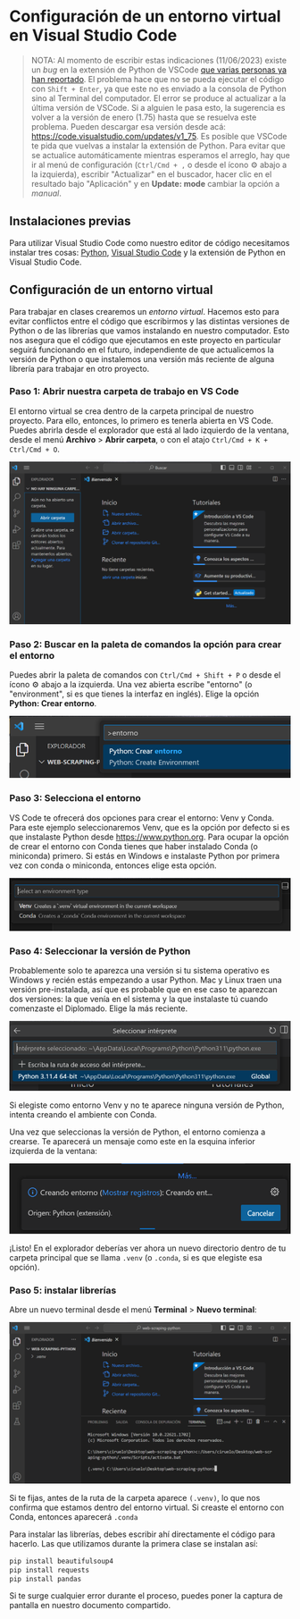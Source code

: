# Configuración de un entorno virtual en Visual Studio Code

> NOTA: Al momento de escribir estas indicaciones (11/06/2023) existe un _bug_ en la extensión de Python de VSCode [que varias personas ya han reportado](https://github.com/microsoft/vscode-python/issues/21393). El problema hace que no se pueda ejecutar el código con `Shift + Enter`, ya que este no es enviado a la consola de Python sino al Terminal del computador. El error se produce al actualizar a la última versión de VSCode. Si a alguien le pasa esto, la sugerencia es volver a la versión de enero (1.75) hasta que se resuelva este problema. Pueden descargar esa versión desde acá: <https://code.visualstudio.com/updates/v1_75>. Es posible que VSCode te pida que vuelvas a instalar la extensión de Python. Para evitar que se actualice automáticamente mientras esperamos el arreglo, hay que ir al menú de configuración (`Ctrl/Cmd + ,` o desde el ícono :gear: abajo a la izquierda), escribir "Actualizar" en el buscador, hacer clic en el resultado bajo "Aplicación" y en **Update: mode** cambiar la opción a _manual_. 


## Instalaciones previas

Para utilizar Visual Studio Code como nuestro editor de código necesitamos instalar tres cosas: [Python](https://www.python.org/downloads/), [Visual Studio Code](https://code.visualstudio.com/download) y la extensión de Python en Visual Studio Code. 

## Configuración de un entorno virtual

Para trabajar en clases crearemos un _entorno virtual_. Hacemos esto para evitar conflictos entre el código que escribirmos y las distintas versiones de Python o de las librerías que vamos instalando en nuestro computador. Esto nos asegura que el código que ejecutamos en este proyecto en particular seguirá funcionando en el futuro, independiente de que actualicemos la versión de Python o que instalemos una versión más reciente de alguna librería para trabajar en otro proyecto. 


### Paso 1: Abrir nuestra carpeta de trabajo en VS Code

El entorno virtual se crea dentro de la carpeta principal de nuestro proyecto. Para ello, entonces, lo primero es tenerla abierta en VS Code. Puedes abrirla desde el explorador que está al lado izquierdo de la ventana, desde el menú **Archivo** > **Abrir carpeta**, o con el atajo `Ctrl/Cmd + K + Ctrl/Cmd + O`. 

![](img/vscode-abrir-carpeta-1.png)

### Paso 2: Buscar en la paleta de comandos la opción para crear el entorno

Puedes abrir la paleta de comandos con `Ctrl/Cmd + Shift + P` o desde el ícono :gear: abajo a la izquierda. Una vez abierta escribe "entorno" (o "environment", si es que tienes la interfaz en inglés). Elige la opción **Python: Crear entorno**.

![](img/vscode-crear-entorno.png)

### Paso 3: Selecciona el entorno

VS Code te ofrecerá dos opciones para crear el entorno: Venv y Conda. Para este ejemplo seleccionaremos Venv, que es la opción por defecto si es que instalaste Python desde <https://www.python.org>. Para ocupar la opción de crear el entorno con Conda tienes que haber instalado Conda (o miniconda) primero. Si estás en Windows e instalaste Python por primera vez con conda o miniconda, entonces elige esta opción.

![](img/vscode-seleccionar-venv.png)

### Paso 4: Seleccionar la versión de Python

Probablemente solo te aparezca una versión si tu sistema operativo es Windows y recién estás empezando a usar Python. Mac y Linux traen una versión pre-instalada, así que es probable que en ese caso te aparezcan dos versiones: la que venía en el sistema y la que instalaste tú cuando comenzaste el Diplomado. Elige la más reciente. 

![](img/vscode-seleccionar-python.png)

Si elegiste como entorno Venv y no te aparece ninguna versión de Python, intenta creando el ambiente con Conda. 

Una vez que seleccionas la versión de Python, el entorno comienza a crearse. Te aparecerá un mensaje como este en la esquina inferior izquierda de la ventana:

![](img/vscode-creando-entorno.png)

¡Listo! En el explorador deberías ver ahora un nuevo directorio dentro de tu carpeta principal que se llama `.venv` (o `.conda`, si es que elegiste esa opción).

### Paso 5: instalar librerías

Abre un nuevo terminal desde el menú **Terminal** > **Nuevo terminal**:

![](img/vscode-instalar-librerias.png)

Si te fijas, antes de la ruta de la carpeta aparece `(.venv)`, lo que nos confirma que estamos dentro del entorno virtual. Si creaste el entorno con Conda, entonces aparecerá `.conda`

Para instalar las librerías, debes escribir ahí directamente el código para hacerlo. Las que utilizamos durante la primera clase se instalan así: 

```
pip install beautifulsoup4
pip install requests
pip install pandas
```

Si te surge cualquier error durante el proceso, puedes poner la captura de pantalla en nuestro documento compartido. 
